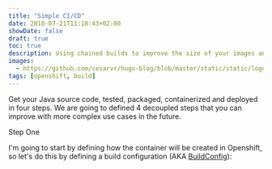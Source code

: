 ```yaml
---
title: "Simple CI/CD"
date: 2018-07-21T11:18:43+02:00
showDate: false
draft: true
toc: true
description: Using chained builds to improve the size of your images and overall deployment performance in Openshift.
images:
  - https://github.com/cesarvr/hugo-blog/blob/master/static/static/logo/ocp.png?raw=true
tags: [openshift, build]
---
```


Get your Java source code, tested, packaged, containerized and deployed in four steps. We are going to defined 4 decoupled steps that
you can improve with more complex use cases in the future. 

<!--more-->

Step One 

I'm going to start by defining how the container will be created in Openshift, so let's do this by defining a build configuration (AKA [BuildConfig](https://cesarvr.io/post/buildconfig/)):





